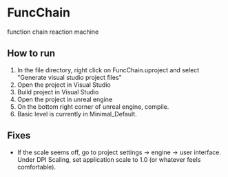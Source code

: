 # FuncChain
function chain reaction machine

## How to run
1. In the file directory, right click on FuncChain.uproject and select "Generate visual studio project files"
2. Open the project in Visual Studio
3. Build project in Visual Studio
4. Open the project in unreal engine
5. On the bottom right corner of unreal engine, compile.
6. Basic level is currently in Minimal_Default.

## Fixes
* If the scale seems off, go to project settings -> engine -> user interface. Under DPI Scaling, set application scale to 1.0 (or whatever feels comfortable).